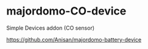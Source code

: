# majordomo-CO-device
Simple Devices addon (CO sensor)

https://github.com/Anisan/majordomo-battery-device

